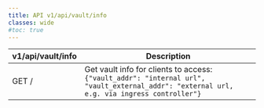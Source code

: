 ```yaml
---
title: API v1/api/vault/info
classes: wide
#toc: true
---
```


|v1/api/vault/info | Description                        |
|-------|--------------------------------------|
| GET / | Get vault info for clients to access: `{"vault_addr": "internal url", "vault_external_addr": "external url, e.g. via ingress controller"}`  |
